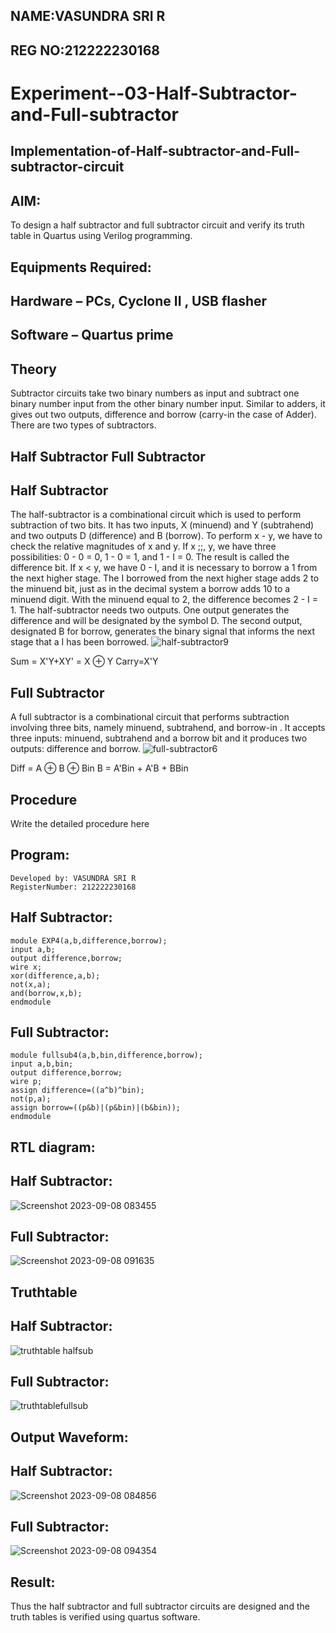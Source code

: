 ## NAME:VASUNDRA SRI R
## REG NO:212222230168
# Experiment--03-Half-Subtractor-and-Full-subtractor
## Implementation-of-Half-subtractor-and-Full-subtractor-circuit
## AIM:
To design a half subtractor and full subtractor circuit and verify its truth table in Quartus using Verilog programming.

## Equipments Required:
## Hardware – PCs, Cyclone II , USB flasher
## Software – Quartus prime
## Theory
Subtractor circuits take two binary numbers as input and subtract one binary number input from the other binary number input. Similar to adders, it gives out two outputs, difference and borrow (carry-in the case of Adder). There are two types of subtractors.

## Half Subtractor Full Subtractor
## Half Subtractor
The half-subtractor is a combinational circuit which is used to perform subtraction of two bits. It has two inputs, X (minuend) and Y (subtrahend) and two outputs D (difference) and B (borrow). To perform x - y, we have to check the relative magnitudes of x and y. If x ;;, y, we have three possibilities: 0 - 0 = 0, 1 - 0 = 1, and 1 - I = 0. The result is called the difference bit. If x < y, we have 0 - I, and it is necessary to borrow a 1 from the next higher stage. The I borrowed from the next higher stage adds 2 to the minuend bit, just as in the decimal system a borrow adds 10 to a minuend digit. With the minuend equal to 2, the difference becomes 2 - I = 1. The half-subtractor needs two outputs. One output generates the difference and will be designated by the symbol D. The second output, designated B for borrow, generates the binary signal that informs the next stage that a I has been borrowed.
![half-subtractor9](https://user-images.githubusercontent.com/36288975/166112538-58c3bc7c-ee5d-4e6a-ac8d-8e8328efe27a.png)


Sum = X'Y+XY' = X ⊕ Y
Carry=X'Y

## Full Subtractor
A full subtractor is a combinational circuit that performs subtraction involving three bits, namely minuend, subtrahend, and borrow-in . It accepts three inputs: minuend, subtrahend and a borrow bit and it produces two outputs: difference and borrow. 
![full-subtractor6](https://user-images.githubusercontent.com/36288975/166112541-24c68359-3de8-4674-ae22-8272ffc385ed.png)


Diff = A ⊕ B ⊕ Bin B = A'Bin + A'B + BBin

## Procedure



Write the detailed procedure here 


## Program:
```
Developed by: VASUNDRA SRI R
RegisterNumber: 212222230168
```
## Half Subtractor:
```
module EXP4(a,b,difference,borrow);
input a,b;
output difference,borrow;
wire x;
xor(difference,a,b);
not(x,a);
and(borrow,x,b);
endmodule
```
## Full Subtractor:
```
module fullsub4(a,b,bin,difference,borrow);
input a,b,bin;
output difference,borrow;
wire p;
assign difference=((a^b)^bin);
not(p,a);
assign borrow=((p&b)|(p&bin)|(b&bin));
endmodule
```
## RTL diagram:
## Half Subtractor:
![Screenshot 2023-09-08 083455](https://github.com/vasundrasriravi/Experiment--03-Half-Subtractor-and-Full-subtractor/assets/119393983/17be8d5a-6a1d-45c7-9ea7-b356d284cd0b)
## Full Subtractor:
![Screenshot 2023-09-08 091635](https://github.com/vasundrasriravi/Experiment--03-Half-Subtractor-and-Full-subtractor/assets/119393983/efdcadd1-99c8-49af-8355-b5d2564c3ed1)

## Truthtable
## Half Subtractor:
![truthtable halfsub](https://github.com/vasundrasriravi/Experiment--03-Half-Subtractor-and-Full-subtractor/assets/119393983/072edad2-b127-48c4-aebd-aaf475002870)
## Full Subtractor:
![truthtablefullsub](https://github.com/vasundrasriravi/Experiment--03-Half-Subtractor-and-Full-subtractor/assets/119393983/f461601b-4563-48ec-8afb-b4b09fd2d97f)

## Output Waveform:
## Half Subtractor:
![Screenshot 2023-09-08 084856](https://github.com/vasundrasriravi/Experiment--03-Half-Subtractor-and-Full-subtractor/assets/119393983/90edbcf7-a029-42bb-b61b-6f8f679f2b08)
## Full Subtractor:
![Screenshot 2023-09-08 094354](https://github.com/vasundrasriravi/Experiment--03-Half-Subtractor-and-Full-subtractor/assets/119393983/36723e95-721d-4d02-8f9d-ff3f021d4759)
## Result:
Thus the half subtractor and full subtractor circuits are designed and the truth tables is verified using quartus software.
